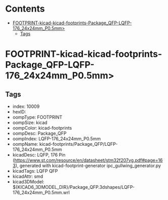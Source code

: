 



Contents
========

* [FOOTPRINT-kicad-kicad-footprints-Package_QFP-LQFP-176_24x24mm_P0.5mm>](#footprint-kicad-kicad-footprints-package_qfp-lqfp-176_24x24mm_p05mm)
	* [Tags](#tags)

# FOOTPRINT-kicad-kicad-footprints-Package_QFP-LQFP-176_24x24mm_P0.5mm>

## Tags

- index: 10009
- hexID: 
- oompType: FOOTPRINT
- oompSize: kicad
- oompColor: kicad-footprints
- oompDesc: Package_QFP
- oompIndex: LQFP-176_24x24mm_P0.5mm
- oompName: kicad-footprints/Package_QFP/LQFP-176_24x24mm_P0.5mm
- kicadDesc: LQFP, 176 Pin (https://www.st.com/resource/en/datasheet/stm32f207vg.pdf#page=163), generated with kicad-footprint-generator ipc_gullwing_generator.py
- kicadTags: LQFP QFP
- kicadAttr: smd
- kicad3DModel: ${KICAD6_3DMODEL_DIR}/Package_QFP.3dshapes/LQFP-176_24x24mm_P0.5mm.wrl
